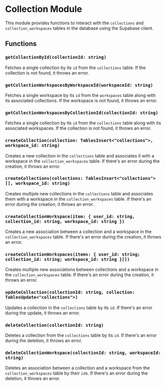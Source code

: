 # Collection Module

This module provides functions to interact with the `collections` and `collection_workspaces` tables in the database using the Supabase client.

## Functions

### `getCollectionById(collectionId: string)`

Fetches a single collection by its `id` from the `collections` table. If the collection is not found, it throws an error.

### `getCollectionWorkspacesByWorkspaceId(workspaceId: string)`

Fetches a single workspace by its `id` from the `workspaces` table along with its associated collections. If the workspace is not found, it throws an error.

### `getCollectionWorkspacesByCollectionId(collectionId: string)`

Fetches a single collection by its `id` from the `collections` table along with its associated workspaces. If the collection is not found, it throws an error.

### `createCollection(collection: TablesInsert<"collections">, workspace_id: string)`

Creates a new collection in the `collections` table and associates it with a workspace in the `collection_workspaces` table. If there's an error during the creation, it throws an error.

### `createCollections(collections: TablesInsert<"collections">[], workspace_id: string)`

Creates multiple new collections in the `collections` table and associates them with a workspace in the `collection_workspaces` table. If there's an error during the creation, it throws an error.

### `createCollectionWorkspace(item: { user_id: string, collection_id: string, workspace_id: string })`

Creates a new association between a collection and a workspace in the `collection_workspaces` table. If there's an error during the creation, it throws an error.

### `createCollectionWorkspaces(items: { user_id: string; collection_id: string; workspace_id: string }[])`

Creates multiple new associations between collections and a workspace in the `collection_workspaces` table. If there's an error during the creation, it throws an error.

### `updateCollection(collectionId: string, collection: TablesUpdate<"collections">)`

Updates a collection in the `collections` table by its `id`. If there's an error during the update, it throws an error.

### `deleteCollection(collectionId: string)`

Deletes a collection from the `collections` table by its `id`. If there's an error during the deletion, it throws an error.

### `deleteCollectionWorkspace(collectionId: string, workspaceId: string)`

Deletes an association between a collection and a workspace from the `collection_workspaces` table by their `id`s. If there's an error during the deletion, it throws an error.